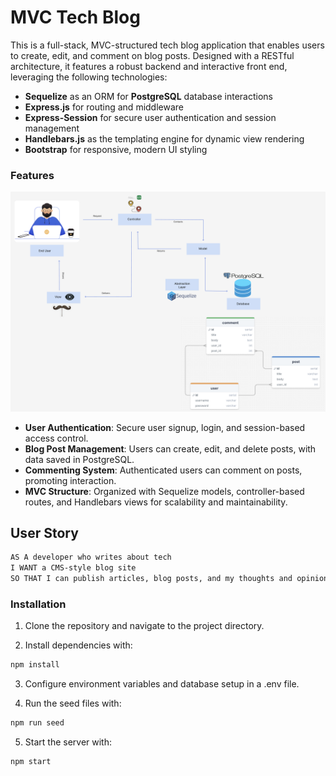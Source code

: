 # MVC Tech Blog

This is a full-stack, MVC-structured tech blog application that enables users to create, edit, and comment on blog posts. Designed with a RESTful architecture, it features a robust backend and interactive front end, leveraging the following technologies:

- **Sequelize** as an ORM for **PostgreSQL** database interactions
- **Express.js** for routing and middleware
- **Express-Session** for secure user authentication and session management
- **Handlebars.js** as the templating engine for dynamic view rendering
- **Bootstrap** for responsive, modern UI styling

### Features

![Application Flow Diagram](./public/assets/tech-blog.png)

- **User Authentication**: Secure user signup, login, and session-based access control.
- **Blog Post Management**: Users can create, edit, and delete posts, with data saved in PostgreSQL.
- **Commenting System**: Authenticated users can comment on posts, promoting interaction.
- **MVC Structure**: Organized with Sequelize models, controller-based routes, and Handlebars views for scalability and maintainability.

## User Story

```md
AS A developer who writes about tech
I WANT a CMS-style blog site
SO THAT I can publish articles, blog posts, and my thoughts and opinions
```

### Installation

1. Clone the repository and navigate to the project directory.

2. Install dependencies with:

```bash
npm install
```

3. Configure environment variables and database setup in a .env file.

4. Run the seed files with:

```bash
npm run seed
```

5. Start the server with:

```bash
npm start
```
